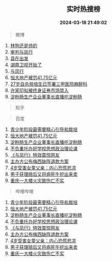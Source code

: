 <div align="center"><h2>实时热搜榜</h2><h4>2024-03-18 21:49:02</h4></div>

> 微博  

1. [林狗还是帅的](https://s.weibo.com/weibo?q=%E6%9E%97%E7%8B%97%E8%BF%98%E6%98%AF%E5%B8%85%E7%9A%84&t=31&band_rank=1&Refer=top)<br />
2. [审判与凤行](https://s.weibo.com/weibo?q=%E5%AE%A1%E5%88%A4%E4%B8%8E%E5%87%A4%E8%A1%8C&t=31&band_rank=2&Refer=top)<br />
3. [县在出发](https://s.weibo.com/weibo?q=%23%E5%8E%BF%E5%9C%A8%E5%87%BA%E5%8F%91%23&t=31&band_rank=3&Refer=top)<br />
4. [湖南卫视开始了](https://s.weibo.com/weibo?q=%E6%B9%96%E5%8D%97%E5%8D%AB%E8%A7%86%E5%BC%80%E5%A7%8B%E4%BA%86&t=31&band_rank=4&Refer=top)<br />
5. [与凤行](https://s.weibo.com/weibo?q=%E4%B8%8E%E5%87%A4%E8%A1%8C&t=31&band_rank=5&Refer=top)<br />
6. [恒大地产被罚41.75亿元](https://s.weibo.com/weibo?q=%23%E6%81%92%E5%A4%A7%E5%9C%B0%E4%BA%A7%E8%A2%AB%E7%BD%9A41.75%E4%BA%BF%E5%85%83%23&t=31&band_rank=6&Refer=top)<br />
7. [27岁自杀规培生已签署三甲医院麻醉科](https://s.weibo.com/weibo?q=%2327%E5%B2%81%E8%87%AA%E6%9D%80%E8%A7%84%E5%9F%B9%E7%94%9F%E5%B7%B2%E7%AD%BE%E7%BD%B2%E4%B8%89%E7%94%B2%E5%8C%BB%E9%99%A2%E9%BA%BB%E9%86%89%E7%A7%91%23&t=31&band_rank=7&Refer=top)<br />
8. [许家印拟被终身证券市场禁入](https://s.weibo.com/weibo?q=%23%E8%AE%B8%E5%AE%B6%E5%8D%B0%E6%8B%9F%E8%A2%AB%E7%BB%88%E8%BA%AB%E8%AF%81%E5%88%B8%E5%B8%82%E5%9C%BA%E7%A6%81%E5%85%A5%23&t=31&band_rank=8&Refer=top)<br />
9. [淀粉肠生产企业董事长直播吃淀粉肠](https://s.weibo.com/weibo?q=%23%E6%B7%80%E7%B2%89%E8%82%A0%E7%94%9F%E4%BA%A7%E4%BC%81%E4%B8%9A%E8%91%A3%E4%BA%8B%E9%95%BF%E7%9B%B4%E6%92%AD%E5%90%83%E6%B7%80%E7%B2%89%E8%82%A0%23&t=31&band_rank=9&Refer=top)<br />

> 知乎  


> 百度  

1. [青少年阶段最需要精心引导和栽培](https://www.baidu.com/s?wd=%E9%9D%92%E5%B0%91%E5%B9%B4%E9%98%B6%E6%AE%B5%E6%9C%80%E9%9C%80%E8%A6%81%E7%B2%BE%E5%BF%83%E5%BC%95%E5%AF%BC%E5%92%8C%E6%A0%BD%E5%9F%B9&sa=fyb_news&rsv_dl=fyb_news)<br />
2. [恒大地产被罚41.75亿元](https://www.baidu.com/s?wd=%E6%81%92%E5%A4%A7%E5%9C%B0%E4%BA%A7%E8%A2%AB%E7%BD%9A41.75%E4%BA%BF%E5%85%83&sa=fyb_news&rsv_dl=fyb_news)<br />
3. [淀粉肠生产企业董事长直播吃淀粉肠](https://www.baidu.com/s?wd=%E6%B7%80%E7%B2%89%E8%82%A0%E7%94%9F%E4%BA%A7%E4%BC%81%E4%B8%9A%E8%91%A3%E4%BA%8B%E9%95%BF%E7%9B%B4%E6%92%AD%E5%90%83%E6%B7%80%E7%B2%89%E8%82%A0&sa=fyb_news&rsv_dl=fyb_news)<br />
4. [不负重托办好学校思想政治理论课](https://www.baidu.com/s?wd=%E4%B8%8D%E8%B4%9F%E9%87%8D%E6%89%98%E5%8A%9E%E5%A5%BD%E5%AD%A6%E6%A0%A1%E6%80%9D%E6%83%B3%E6%94%BF%E6%B2%BB%E7%90%86%E8%AE%BA%E8%AF%BE&sa=fyb_news&rsv_dl=fyb_news)<br />
5. [《与凤行》特效震惊网友](https://www.baidu.com/s?wd=%E3%80%8A%E4%B8%8E%E5%87%A4%E8%A1%8C%E3%80%8B%E7%89%B9%E6%95%88%E9%9C%87%E6%83%8A%E7%BD%91%E5%8F%8B&sa=fyb_news&rsv_dl=fyb_news)<br />
6. [主办方公布梅西缺阵退款方案](https://www.baidu.com/s?wd=%E4%B8%BB%E5%8A%9E%E6%96%B9%E5%85%AC%E5%B8%83%E6%A2%85%E8%A5%BF%E7%BC%BA%E9%98%B5%E9%80%80%E6%AC%BE%E6%96%B9%E6%A1%88&sa=fyb_news&rsv_dl=fyb_news)<br />
7. [4岁受害女童父亲：内心恐慌悲凉](https://www.baidu.com/s?wd=4%E5%B2%81%E5%8F%97%E5%AE%B3%E5%A5%B3%E7%AB%A5%E7%88%B6%E4%BA%B2%EF%BC%9A%E5%86%85%E5%BF%83%E6%81%90%E6%85%8C%E6%82%B2%E5%87%89&sa=fyb_news&rsv_dl=fyb_news)<br />
8. [男子获理赔后又将病死牛挖出来卖](https://www.baidu.com/s?wd=%E7%94%B7%E5%AD%90%E8%8E%B7%E7%90%86%E8%B5%94%E5%90%8E%E5%8F%88%E5%B0%86%E7%97%85%E6%AD%BB%E7%89%9B%E6%8C%96%E5%87%BA%E6%9D%A5%E5%8D%96&sa=fyb_news&rsv_dl=fyb_news)<br />
9. [重庆一大楼火灾致伤亡不实](https://www.baidu.com/s?wd=%E9%87%8D%E5%BA%86%E4%B8%80%E5%A4%A7%E6%A5%BC%E7%81%AB%E7%81%BE%E8%87%B4%E4%BC%A4%E4%BA%A1%E4%B8%8D%E5%AE%9E&sa=fyb_news&rsv_dl=fyb_news)<br />

> 哔哩哔哩  

1. [青少年阶段最需要精心引导和栽培](https://www.baidu.com/s?wd=%E9%9D%92%E5%B0%91%E5%B9%B4%E9%98%B6%E6%AE%B5%E6%9C%80%E9%9C%80%E8%A6%81%E7%B2%BE%E5%BF%83%E5%BC%95%E5%AF%BC%E5%92%8C%E6%A0%BD%E5%9F%B9&sa=fyb_news&rsv_dl=fyb_news)<br />
2. [恒大地产被罚41.75亿元](https://www.baidu.com/s?wd=%E6%81%92%E5%A4%A7%E5%9C%B0%E4%BA%A7%E8%A2%AB%E7%BD%9A41.75%E4%BA%BF%E5%85%83&sa=fyb_news&rsv_dl=fyb_news)<br />
3. [淀粉肠生产企业董事长直播吃淀粉肠](https://www.baidu.com/s?wd=%E6%B7%80%E7%B2%89%E8%82%A0%E7%94%9F%E4%BA%A7%E4%BC%81%E4%B8%9A%E8%91%A3%E4%BA%8B%E9%95%BF%E7%9B%B4%E6%92%AD%E5%90%83%E6%B7%80%E7%B2%89%E8%82%A0&sa=fyb_news&rsv_dl=fyb_news)<br />
4. [不负重托办好学校思想政治理论课](https://www.baidu.com/s?wd=%E4%B8%8D%E8%B4%9F%E9%87%8D%E6%89%98%E5%8A%9E%E5%A5%BD%E5%AD%A6%E6%A0%A1%E6%80%9D%E6%83%B3%E6%94%BF%E6%B2%BB%E7%90%86%E8%AE%BA%E8%AF%BE&sa=fyb_news&rsv_dl=fyb_news)<br />
5. [《与凤行》特效震惊网友](https://www.baidu.com/s?wd=%E3%80%8A%E4%B8%8E%E5%87%A4%E8%A1%8C%E3%80%8B%E7%89%B9%E6%95%88%E9%9C%87%E6%83%8A%E7%BD%91%E5%8F%8B&sa=fyb_news&rsv_dl=fyb_news)<br />
6. [主办方公布梅西缺阵退款方案](https://www.baidu.com/s?wd=%E4%B8%BB%E5%8A%9E%E6%96%B9%E5%85%AC%E5%B8%83%E6%A2%85%E8%A5%BF%E7%BC%BA%E9%98%B5%E9%80%80%E6%AC%BE%E6%96%B9%E6%A1%88&sa=fyb_news&rsv_dl=fyb_news)<br />
7. [4岁受害女童父亲：内心恐慌悲凉](https://www.baidu.com/s?wd=4%E5%B2%81%E5%8F%97%E5%AE%B3%E5%A5%B3%E7%AB%A5%E7%88%B6%E4%BA%B2%EF%BC%9A%E5%86%85%E5%BF%83%E6%81%90%E6%85%8C%E6%82%B2%E5%87%89&sa=fyb_news&rsv_dl=fyb_news)<br />
8. [男子获理赔后又将病死牛挖出来卖](https://www.baidu.com/s?wd=%E7%94%B7%E5%AD%90%E8%8E%B7%E7%90%86%E8%B5%94%E5%90%8E%E5%8F%88%E5%B0%86%E7%97%85%E6%AD%BB%E7%89%9B%E6%8C%96%E5%87%BA%E6%9D%A5%E5%8D%96&sa=fyb_news&rsv_dl=fyb_news)<br />
9. [重庆一大楼火灾致伤亡不实](https://www.baidu.com/s?wd=%E9%87%8D%E5%BA%86%E4%B8%80%E5%A4%A7%E6%A5%BC%E7%81%AB%E7%81%BE%E8%87%B4%E4%BC%A4%E4%BA%A1%E4%B8%8D%E5%AE%9E&sa=fyb_news&rsv_dl=fyb_news)<br />
